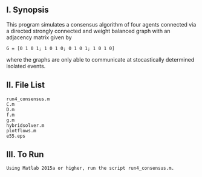 I. Synopsis
------------
This program simulates a consensus algorithm of four agents connected via a directed
strongly connected and weight balanced graph with an adjacency matrix given by 
            
	G = [0 1 0 1; 1 0 1 0; 0 1 0 1; 1 0 1 0]
    
where the graphs are only able to communicate at stocastically determined isolated events.  


II. File List
------------
	
	run4_consensus.m
	C.m
	D.m
	f.m
	g.m
	hybridsolver.m
	plotflows.m
	e55.eps

III. To Run
------------
	Using Matlab 2015a or higher, run the script run4_consensus.m. 
	